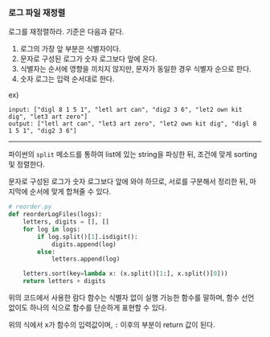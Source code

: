 ### 로그 파일 재정렬

로그를 재정렬하라. 기준은 다음과 같다.

1. 로그의 가장 앞 부분은 식별자이다.
2. 문자로 구성된 로그가 숫자 로그보다 앞에 온다.
3. 식별자는 순서에 영향을 끼치지 않지만, 문자가 동일한 경우 식별자 순으로 한다.
4. 숫자 로그는 입력 순서대로 한다.

ex)

```
input: ["digl 8 1 5 1", "letl art can", "dig2 3 6", "let2 own kit dig", "let3 art zero"]
output: ["letl art can", "let3 art zero", "let2 own kit dig", "digl 8 1 5 1", "dig2 3 6"]
```

---

파이썬의 `split` 메소드를 통하여 list에 있는 string을 파싱한 뒤, 조건에 맞게 sorting 및 정렬한다.

문자로 구성된 로그가 숫자 로그보다 앞에 와야 하므로, 서로를 구분해서 정리한 뒤, 마지막에 순서에 맞게 합쳐줄 수 있다.

```python
# reorder.py
def reorderLogFiles(logs):
    letters, digits = [], []
    for log in logs:
        if log.split()[1].isdigit():
            digits.append(log)
        else:
            letters.append(log)

    letters.sort(key=lambda x: (x.split()[1:], x.split()[0]))
    return letters + digits
```

위의 코드에서 사용한 람다 함수는 식별자 없이 실행 가능한 함수를 말하며, 함수 선언 없이도 하나의 식으로 함수를 단순하게 표현할 수 있다.

위의 식에서 x가 함수의 입력값이며, `:` 이후의 부분이 return 값이 된다.
